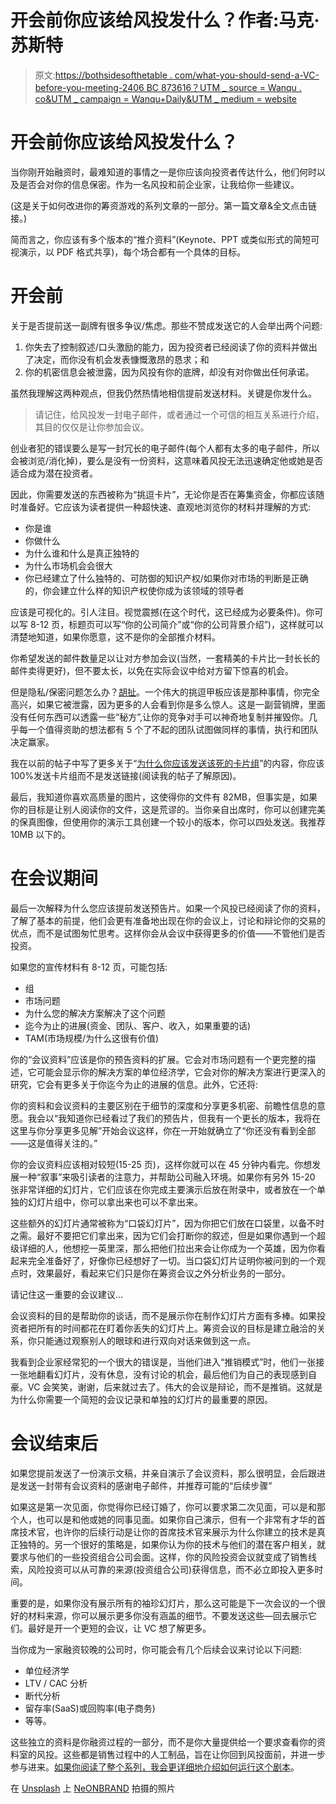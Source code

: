 # 开会前你应该给风投发什么？作者:马克·苏斯特

> 原文:[https://bothsidesofthetable . com/what-you-should-send-a-VC-before-you-meeting-2406 BC 873616？UTM _ source = Wanqu . co&UTM _ campaign = Wanqu+Daily&UTM _ medium = website](https://bothsidesofthetable.com/what-should-you-send-a-vc-before-your-meeting-2406bc873616?utm_source=wanqu.co&utm_campaign=Wanqu+Daily&utm_medium=website)

# 开会前你应该给风投发什么？



当你刚开始融资时，最难知道的事情之一是你应该向投资者传达什么，他们何时以及是否会对你的信息保密。作为一名风投和前企业家，让我给你一些建议。

(这是关于如何改进你的筹资游戏的系列文章的一部分。第一篇文章&全文点击链接。)

简而言之，你应该有多个版本的“推介资料”(Keynote、PPT 或类似形式的简短可视演示，以 PDF 格式共享)，每个场合都有一个具体的目标。

# 开会前

关于是否提前送一副牌有很多争议/焦虑。那些不赞成发送它的人会举出两个问题:

1.  你失去了控制叙述/口头激励的能力，因为投资者已经阅读了你的资料并做出了决定，而你没有机会发表慷慨激昂的恳求；和
2.  你的机密信息会被泄露，因为风投有你的底牌，却没有对你做出任何承诺。

虽然我理解这两种观点，但我仍然热情地相信提前发送材料。关键是你发什么。

> 请记住，给风投发一封电子邮件，或者通过一个可信的相互关系进行介绍，其目的仅仅是让你参加会议。

创业者犯的错误要么是写一封冗长的电子邮件(每个人都有太多的电子邮件，所以会被浏览/消化掉)，要么是没有一份资料，这意味着风投无法迅速确定他或她是否适合成为潜在投资者。

因此，你需要发送的东西被称为“挑逗卡片”，无论你是否在筹集资金，你都应该随时准备好。它应该为读者提供一种超快速、直观地浏览你的材料并理解的方式:

*   你是谁
*   你做什么
*   为什么谁和什么是真正独特的
*   为什么市场机会会很大
*   你已经建立了什么独特的、可防御的知识产权/如果你对市场的判断是正确的，你会建立什么样的知识产权使你成为该领域的领导者

应该是可视化的。引人注目。视觉震撼(在这个时代，这已经成为必要条件)。你可以写 8-12 页，标题页可以写“你的公司简介”或“你的公司背景介绍”)，这样就可以清楚地知道，如果你愿意，这不是你的全部推介材料。

你希望发送的邮件数量足以让对方参加会议(当然，一套精美的卡片比一封长长的邮件卖得更好)，但不要太长，以免在实际会议中给对方留下惊喜的机会。

但是隐私/保密问题怎么办？[胡扯](https://www.collinsdictionary.com/us/dictionary/english/poppycock)。一个伟大的挑逗甲板应该是那种事情，你完全高兴，如果它被泄露，因为更多的人会看到你是多么惊人。这是一副营销牌，里面没有任何东西可以透露一些“秘方”,让你的竞争对手可以神奇地复制并摧毁你。几乎每一个值得资助的想法都有 5 个了不起的团队试图做同样的事情，执行和团队决定赢家。

我在以前的帖子中写了更多关于“[为什么你应该发送该死的卡片组](/i-know-everybody-told-you-to-send-your-fund-raising-decks-as-a-link-d5b4409886af)”的内容，你应该 100%发送卡片组而不是发送链接(阅读我的帖子了解原因)。

最后，我知道你喜欢高质量的图片，这使得你的文件有 82MB，但事实是，如果你的目标是让别人阅读你的文件，这是荒谬的。当你亲自出席时，你可以创建完美的保真图像，但使用你的演示工具创建一个较小的版本，你可以四处发送。我推荐 10MB 以下的。

# 在会议期间

最后一次解释为什么您应该提前发送预告片。如果一个风投已经阅读了你的资料，了解了基本的前提，他们会更有准备地出现在你的会议上，讨论和辩论你的交易的优点，而不是试图匆忙思考。这样你会从会议中获得更多的价值——不管他们是否投资。

如果您的宣传材料有 8-12 页，可能包括:

*   组
*   市场问题
*   为什么您的解决方案解决了这个问题
*   迄今为止的进展(资金、团队、客户、收入，如果重要的话)
*   TAM(市场规模/为什么这很有价值)

你的“会议资料”应该是你的预告资料的扩展。它会对市场问题有一个更完整的描述，它可能会显示你的解决方案的单位经济学，它会对你的解决方案进行更深入的研究，它会有更多关于你迄今为止的进展的信息。此外，它还将:

你的资料和会议资料的主要区别在于细节的深度和分享更多机密、前瞻性信息的意愿。我会以“我知道你已经看过了我们的预告片，但我有一个更长的版本，我将在这里与你分享更多见解”开始会议这样，你在一开始就确立了“你还没有看到全部——这是值得关注的。”

你的会议资料应该相对较短(15-25 页)，这样你就可以在 45 分钟内看完。你想发展一种“叙事”来吸引读者的注意力，并帮助公司融入环境。如果你有另外 15-20 张非常详细的幻灯片，它们应该在你完成主要演示后放在附录中，或者放在一个单独的幻灯片组中，你可以拿出来也可以不拿出来。

这些额外的幻灯片通常被称为“口袋幻灯片”，因为你把它们放在口袋里，以备不时之需。最好不要把它们拿出来，因为它们会打断你的叙述，但是如果你遇到一个超级详细的人，他想挖一英里深，那么把他们拉出来会让你成为一个英雄，因为你看起来完全准备好了，好像你已经想好了一切。当口袋幻灯片证明你被问到的一个观点时，效果最好，看起来它们只是你在筹资会议之外分析业务的一部分。

请记住这一重要的会议建议…

会议资料的目的是帮助你的谈话，而不是展示你在制作幻灯片方面有多棒。如果投资者把所有的时间都花在盯着你丢失的幻灯片上。筹资会议的目标是建立融洽的关系，你只能通过观察别人的眼球和进行双向对话来做到这一点。

我看到企业家经常犯的一个很大的错误是，当他们进入“推销模式”时，他们一张接一张地翻看幻灯片，没有休息，没有讨论的机会，最后他们为自己的表现感到自豪。VC 会笑笑，谢谢，后来就过去了。伟大的会议是辩论，而不是推销。这就是为什么你需要一个简短的会议记录和单独的幻灯片的最重要的原因。

# 会议结束后

如果您提前发送了一份演示文稿，并亲自演示了会议资料，那么很明显，会后跟进是发送一封带有会议资料的感谢电子邮件，并推荐可能的“后续步骤”

如果这是第一次见面，你觉得你已经订婚了，你可以要求第二次见面，可以是和那个人，也可以是和他或她的同事见面。如果你自己演示，但有一个非常有才华的首席技术官，也许你的后续行动是让你的首席技术官来展示为什么你建立的技术是真正独特的。另一个很好的策略是，如果你认为你的技术与他们的潜在客户相关，就要求与他们的一些投资组合公司会面。这样，你的风险投资会议就变成了销售线索，风险投资可以从可靠的来源(投资组合公司)获得信息，而不必立即投入更多时间。

重要的是，如果你没有展示所有的袖珍幻灯片，那么这可能是下一次会议的一个很好的材料来源，你可以展示更多你没有涵盖的细节。不要发送这些—回去展示它们。最好是开一个更短的会议，让 VC 想了解更多。

当你成为一家融资较晚的公司时，你可能会有几个后续会议来讨论以下问题:

*   单位经济学
*   LTV / CAC 分析
*   断代分析
*   留存率(SaaS)或回购率(电子商务)
*   等等。

这些独立的资料是你融资过程的一部分，而不是你大量提供给一个要求查看你的资料室的风投。这些都是销售过程中的人工制品，旨在让你回到风投面前，并进一步参与进来。[如果你阅读了整个系列，我会更详细地介绍如何运行这个剧本](/some-advice-before-you-hit-the-fund-raising-trail-73dc646f077e)。

在 [Unsplash](https://unsplash.com/search/photos/email?utm_source=unsplash&utm_medium=referral&utm_content=creditCopyText) 上 [NeONBRAND](https://unsplash.com/photos/IhsaTDKzdwg?utm_source=unsplash&utm_medium=referral&utm_content=creditCopyText) 拍摄的照片

